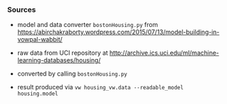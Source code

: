 
### Sources

- model and data converter `bostonHousing.py` from
https://abirchakraborty.wordpress.com/2015/07/13/model-building-in-vowpal-wabbit/

- raw data from UCI repository at
http://archive.ics.uci.edu/ml/machine-learning-databases/housing/

- converted by calling `bostonHousing.py`

- result produced via
`vw housing_vw.data --readable_model housing.model`
